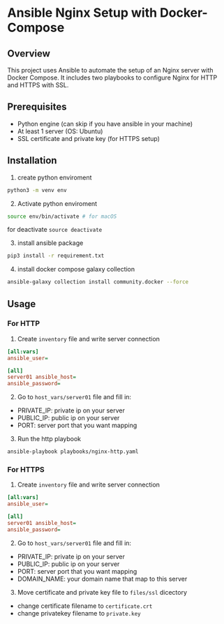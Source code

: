 # Ansible Nginx Setup with Docker-Compose

## Overview
This project uses Ansible to automate the setup of an Nginx server with Docker Compose. It includes two playbooks to configure Nginx for HTTP and HTTPS with SSL.

## Prerequisites
- Python engine (can skip if you have ansible in your machine)
- At least 1 server (OS: Ubuntu)
- SSL certificate and private key (for HTTPS setup)

## Installation 
1. create python enviroment
```sh
python3 -m venv env
```
2. Activate python enviroment
```sh
source env/bin/activate # for macOS
```
for deactivate `source deactivate`

3. install ansible package
```sh
pip3 install -r requirement.txt
```
4. install docker compose galaxy collection
```sh
ansible-galaxy collection install community.docker --force
```

## Usage
### For HTTP
1. Create `inventory` file and write server connection
```ini
[all:vars]
ansible_user=

[all]
server01 ansible_host=
ansible_password=
```
2. Go to `host_vars/server01` file and fill in:
  - PRIVATE_IP: private ip on your server
  - PUBLIC_IP: public ip on your server
  - PORT: server port that you want mapping
3. Run the http playbook
```sh
ansible-playbook playbooks/nginx-http.yaml
```

### For HTTPS
1. Create `inventory` file and write server connection
```ini
[all:vars]
ansible_user=

[all]
server01 ansible_host=
ansible_password=
```
2. Go to `host_vars/server01` file and fill in:
  - PRIVATE_IP: private ip on your server
  - PUBLIC_IP: public ip on your server
  - PORT: server port that you want mapping
  - DOMAIN_NAME: your domain name that map to this server
3. Move certificate and private key file to `files/ssl` dicectory
  - change certificate filename to `certificate.crt`
  - change privatekey filename to `private.key`